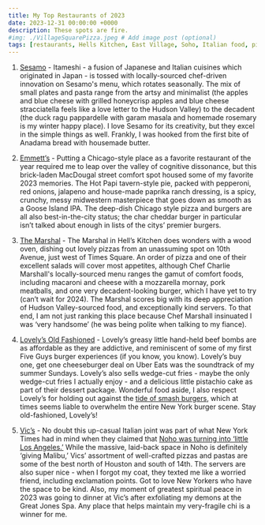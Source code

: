 ```yaml
---
title: My Top Restaurants of 2023
date: 2023-12-31 00:00:00 +0000
description: These spots are fire. 
#img: ./VillageSquarePizza.jpeg # Add image post (optional)
tags: [restaurants, Hells Kitchen, East Village, Soho, Italian food, pizza] # add tag
---
```


1. <a href = 'https://sesamorestaurant.com/'>Sesamo</a> - Itameshi - a fusion of Japanese and Italian cuisines which originated in Japan - is tossed with locally-sourced chef-driven innovation on Sesamo's menu, which rotates seasonally. The mix of small plates and pasta range from the artsy and minimalist (the apples and blue cheese with grilled honeycrisp apples and blue cheese stracciatella feels like a love letter to the Hudson Valley) to the decadent (the duck ragu pappardelle with garam masala and homemade rosemary is my winter happy place). I love Sesamo for its creativity, but they excel in the simple things as well. Frankly, I was hooked from the first bite of Anadama bread with housemade butter. 

2. <a href = 'https://www.emmettsnyc.com/'> Emmett’s</a> - Putting a Chicago-style place as a favorite restaurant of the year required me to leap over the valley of cognitive dissonance, but this brick-laden MacDougal street comfort spot housed some of my favorite 2023 memories. The Hot Papi tavern-style pie, packed with pepperoni, red onions, jalapeno and house-made paprika ranch dressing, is a spicy, crunchy, messy midwestern masterpiece that goes down as smooth as a Goose Island IPA. The deep-dish Chicago style pizza and burgers are all also best-in-the-city status; the char cheddar burger in particular isn’t talked about enough in lists of the citys’ premier burgers. 

3. <a href = 'https://www.the-marshal.com/'>The Marshal</a> - The Marshal in Hell’s Kitchen does wonders with a wood oven, dishing out lovely pizzas from an unassuming spot on 10th Avenue, just west of Times Square. An order of pizza and one of their excellent salads will cover most appetites, although Chef Charlie Marshall's locally-sourced menu ranges the gamut of comfort foods, including macaroni and cheese with a mozzarella mornay, pork meatballs, and one very decadent-looking burger, which I have yet to try (can’t wait for 2024). The Marshal scores big with its deep appreciation of Hudson Valley-sourced food, and exceptionally kind servers. To that end, I am not just ranking this place because Chef Marshall insinuated I was ‘very handsome’ (he was being polite when talking to my fiance). 

4. <a href = 'https://www.lovelysoldfashioned.com/'>Lovely’s Old Fashioned</a> -  Lovely’s greasy little hand-held beef bombs are as affordable as they are addictive, and reminiscent of some of my first Five Guys burger experiences (if you know, you know). Lovely’s buy one, get one cheeseburger deal on Uber Eats was the soundtrack of my summer Sundays. Lovely’s also sells wedge-cut fries - maybe the only wedge-cut fries I actually enjoy - and a delicious little pistachio cake as part of their dessert package. Wonderful food aside, I also respect Lovely’s for holding out against the <a href='https://ny.eater.com/maps/best-smash-burgers-nyc'>tide of smash burgers</a>, which at times seems liable to overwhelm the entire New York burger scene. Stay old-fashioned, Lovely’s!

5. <a href = 'https://www.vicsnewyork.com/'>Vic’s</a> - No doubt this up-casual Italian joint was part of what New York Times had in mind when they claimed that <a href= 'https://www.nytimes.com/2023/01/05/style/los-angeles-new-york.html'>Noho was turning into ‘little Los Angeles.’</a> While the massive, laid-back space in Noho is definitely ‘giving Malibu,’ Vics’ assortment of well-crafted pizzas and pastas are some of the best north of Houston and south of 14th. The servers are also super nice - when I forgot my coat, they texted me like a worried friend, including exclamation points. Got to love New Yorkers who have the space to be kind. Also, my moment of greatest spiritual peace in 2023 was going to dinner at Vic’s after exfoliating my demons at the Great Jones Spa. Any place that helps maintain my very-fragile chi is a winner for me. 



